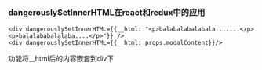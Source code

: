 ### dangerouslySetInnerHTML在react和redux中的应用

```
<div dangerouslySetInnerHTML={{__html: "<p>balabalabalabala.......</p><p>balalababalalaba....</p>"}} />
<div dangerouslySetInnerHTML={{__html: props.modalContent}}/>
```

功能将__html后的内容嵌套到div下